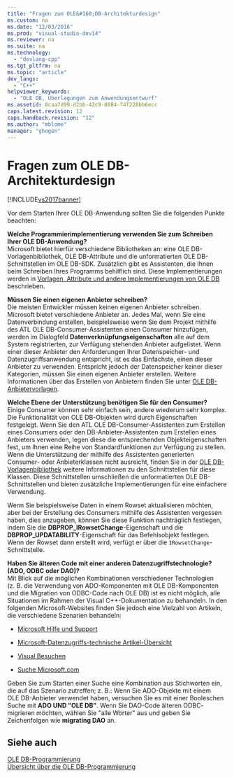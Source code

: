 ```yaml
---
title: "Fragen zum OLE&#160;DB-Architekturdesign"
ms.custom: na
ms.date: "12/03/2016"
ms.prod: "visual-studio-dev14"
ms.reviewer: na
ms.suite: na
ms.technology: 
  - "devlang-cpp"
ms.tgt_pltfrm: na
ms.topic: "article"
dev_langs: 
  - "C++"
helpviewer_keywords: 
  - "OLE DB, Überlegungen zum Anwendungsentwurf"
ms.assetid: 8caa7d99-d2bb-42c9-8884-74f228bb6ecc
caps.latest.revision: 12
caps.handback.revision: "12"
ms.author: "mblome"
manager: "ghogen"
---
```

# Fragen zum OLE&#160;DB-Architekturdesign
[!INCLUDE[vs2017banner](../../assembler/inline/includes/vs2017banner.md)]

Vor dem Starten Ihrer OLE DB\-Anwendung sollten Sie die folgenden Punkte beachten:  
  
 **Welche Programmierimplementierung verwenden Sie zum Schreiben Ihrer OLE DB\-Anwendung?**  
 Microsoft bietet hierfür verschiedene Bibliotheken an: eine OLE DB\-Vorlagenbibliothek, OLE DB\-Attribute und die unformatierten OLE DB\-Schnittstellen im OLE DB\-SDK.  Zusätzlich gibt es Assistenten, die Ihnen beim Schreiben Ihres Programms behilflich sind.  Diese Implementierungen werden in [Vorlagen, Attribute und andere Implementierungen von OLE DB](../../data/oledb/ole-db-templates-attributes-and-other-implementations.md) beschrieben.  
  
 **Müssen Sie einen eigenen Anbieter schreiben?**  
 Die meisten Entwickler müssen keinen eigenen Anbieter schreiben.  Microsoft bietet verschiedene Anbieter an.  Jedes Mal, wenn Sie eine Datenverbindung erstellen, beispielsweise wenn Sie dem Projekt mithilfe des ATL OLE DB\-Consumer\-Assistenten einen Consumer hinzufügen, werden im Dialogfeld **Datenverknüpfungseigenschaften** alle auf dem System registrierten, zur Verfügung stehenden Anbieter aufgelistet.  Wenn einer dieser Anbieter den Anforderungen Ihrer Datenspeicher\- und Datenzugriffsanwendung entspricht, ist es das Einfachste, einen dieser Anbieter zu verwenden.  Entspricht jedoch der Datenspeicher keiner dieser Kategorien, müssen Sie einen eigenen Anbieter erstellen.  Weitere Informationen über das Erstellen von Anbietern finden Sie unter [OLE DB\-Anbietervorlagen](../../data/oledb/ole-db-provider-templates-cpp.md).  
  
 **Welche Ebene der Unterstützung benötigen Sie für den Consumer?**  
 Einige Consumer können sehr einfach sein, andere wiederum sehr komplex.  Die Funktionalität von OLE DB\-Objekten wird durch Eigenschaften festgelegt.  Wenn Sie den ATL OLE DB\-Consumer\-Assistenten zum Erstellen eines Consumers oder den DB\-Anbieter\-Assistenten zum Erstellen eines Anbieters verwenden, legen diese die entsprechenden Objekteigenschaften fest, um Ihnen eine Reihe von Standardfunktionen zur Verfügung zu stellen.  Wenn die Unterstützung der mithilfe des Assistenten generierten Consumer\- oder Anbieterklassen nicht ausreicht, finden Sie in der [OLE DB\-Vorlagenbibliothek](../../data/oledb/ole-db-templates.md) weitere Informationen zu den Schnittstellen für diese Klassen.  Diese Schnittstellen umschließen die unformatierten OLE DB\-Schnittstellen und bieten zusätzliche Implementierungen für eine einfachere Verwendung.  
  
 Wenn Sie beispielsweise Daten in einem Rowset aktualisieren möchten, aber bei der Erstellung des Consumers mithilfe des Assistenten vergessen haben, dies anzugeben, können Sie diese Funktion nachträglich festlegen, indem Sie die **DBPROP\_IRowsetChange**\-Eigenschaft und die **DBPROP\_UPDATABILITY**\-Eigenschaft für das Befehlsobjekt festlegen.  Wenn der Rowset dann erstellt wird, verfügt er über die `IRowsetChange`\-Schnittstelle.  
  
 **Haben Sie älteren Code mit einer anderen Datenzugriffstechnologie? \(ADO, ODBC oder DAO\)?**  
 Mit Blick auf die möglichen Kombinationen verschiedener Technologien \(z. B. die Verwendung von ADO\-Komponenten mit OLE DB\-Komponenten und die Migration von ODBC\-Code nach OLE DB\) ist es nicht möglich, alle Situationen im Rahmen der Visual C\+\+\-Dokumentation zu behandeln.  In den folgenden Microsoft\-Websites finden Sie jedoch eine Vielzahl von Artikeln, die verschiedene Szenarien behandeln:  
  
-   [Microsoft Hilfe und Support](http://go.microsoft.com/fwlink/?LinkId=148218)  
  
-   [Microsoft\-Datenzugriffs\-technische Artikel\-Übersicht](http://go.microsoft.com/fwlink/?LinkId=148217)  
  
-   [Visual Besuchen](http://go.microsoft.com/fwlink/?LinkId=148215)  
  
-   [Suche Microsoft.com](http://search.microsoft.com/)  
  
 Geben Sie zum Starten einer Suche eine Kombination aus Stichworten ein, die auf das Szenario zutreffen; z. B.: Wenn Sie ADO\-Objekte mit einem OLE DB\-Anbieter verwendet haben, versuchen Sie es mit einer Booleschen Suche mit **ADO UND "OLE DB"**.  Wenn Sie DAO\-Code älteren ODBC\- migrieren möchten, wählen Sie "alle Wörter" aus und geben Sie Zeichenfolgen wie **migrating DAO** an.  
  
## Siehe auch  
 [OLE DB\-Programmierung](../../data/oledb/ole-db-programming.md)   
 [Übersicht über die OLE DB\-Programmierung](../../data/oledb/ole-db-programming-overview.md)